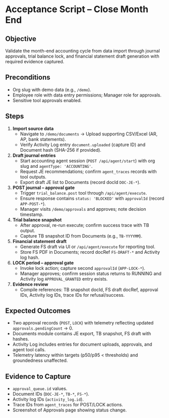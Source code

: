 # Acceptance Script – Close Month End

## Objective
Validate the month-end accounting cycle from data import through journal approvals, trial balance lock, and financial statement draft generation with required evidence captured.

## Preconditions
- Org slug with demo data (e.g., `/demo`).
- Employee role with data entry permissions; Manager role for approvals.
- Sensitive tool approvals enabled.

## Steps
1. **Import source data**
   - Navigate to `/demo/documents` → Upload supporting CSV/Excel (AR, AP, bank statements).
   - Verify Activity Log entry `document.uploaded` (capture ID) and Document hash (SHA-256 if provided).
2. **Draft journal entries**
   - Start accounting agent session (`POST /api/agent/start`) with org slug and `agentType: 'ACCOUNTING'`.
   - Request JE recommendations; confirm `agent_traces` records with tool outputs.
   - Export draft JE list to Documents (record docId `DOC-JE-*`).
3. **POST journal – approval gate**
   - Trigger `trial_balance.post` tool through `/api/agent/execute`.
   - Ensure response contains `status: 'BLOCKED'` with `approvalId` (record `APP-POST-*`).
   - Manager visits `/demo/approvals` and approves; note decision timestamp.
4. **Trial balance snapshot**
   - After approval, re-run execute; confirm success trace with TB output.
   - Capture TB snapshot ID from Documents (e.g., `TB-YYYYMM`).
5. **Financial statement draft**
   - Generate FS draft via UI or `/api/agent/execute` for reporting tool.
   - Store FS PDF in Documents; record docRef `FS-DRAFT-*` and Activity log hash.
6. **LOCK period – approval gate**
   - Invoke lock action; capture second `approvalId` (`APP-LOCK-*`).
   - Manager approves; confirm session status returns to RUNNING and Activity log `APPROVAL_GRANTED` entry exists.
7. **Evidence review**
   - Compile references: TB snapshot docId, FS draft docRef, approval IDs, Activity log IDs, trace IDs for refusal/success.

## Expected Outcomes
- Two approval records (`POST`, `LOCK`) with telemetry reflecting updated `approvals.pendingCount` → 0.
- Documents module contains JE export, TB snapshot, FS draft with hashes.
- Activity Log includes entries for document uploads, approvals, and agent tool calls.
- Telemetry latency within targets (p50/p95 < thresholds) and groundedness unaffected.

## Evidence to Capture
- `approval_queue.id` values.
- Document IDs (`DOC-JE-*`, `TB-*`, `FS-*`).
- Activity log IDs (`activity_log.id`).
- Trace IDs from `agent_traces` for POST/LOCK actions.
- Screenshot of Approvals page showing status change.


